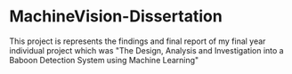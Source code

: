 # MachineVision-Dissertation
This project is represents the findings and final report of my final year individual project which was "The Design, Analysis and Investigation into a Baboon Detection System using Machine Learning"
